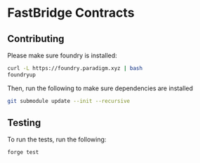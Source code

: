 # FastBridge Contracts

## Contributing

Please make sure foundry is installed:

```bash
curl -L https://foundry.paradigm.xyz | bash
foundryup
```

Then, run the following to make sure dependencies are installed

```bash
git submodule update --init --recursive
```

## Testing

To run the tests, run the following:

```bash
forge test

